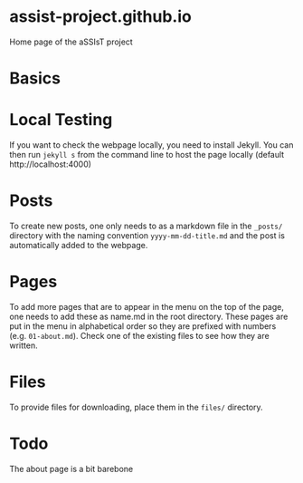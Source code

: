 # assist-project.github.io
Home page of the aSSIsT project

# Basics

# Local Testing
If you want to check the webpage locally, you need to install Jekyll. You can then run `jekyll s` from the command line to host the page locally (default http://localhost:4000)

# Posts
To create new posts, one only needs to as a markdown file in the `_posts/` directory with the naming convention `yyyy-mm-dd-title.md` and the post is automatically added to the webpage.

# Pages

To add more pages that are to appear in the menu on the top of the page, one needs to add these as name.md in the root directory. These pages are put in the menu in alphabetical order so they are prefixed with numbers (e.g. `01-about.md`). Check one of the existing files to see how they are written.

# Files

To provide files for downloading, place them in the `files/` directory.

# Todo

The about page is a bit barebone
